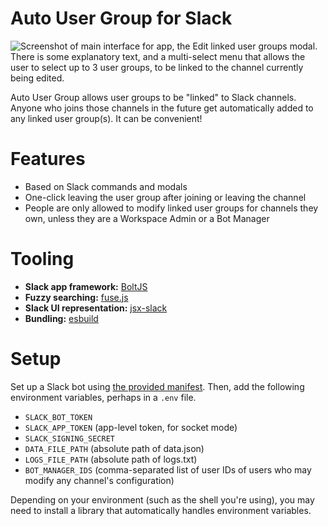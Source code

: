 # Auto User Group for Slack

![Screenshot of main interface for app, the Edit linked user groups modal. There is some explanatory text, and a multi-select menu that allows the user to select up to 3 user groups, to be linked to the channel currently being edited.](https://www.mutammim.com/_next/image?url=%2F_next%2Fstatic%2Fmedia%2Fauto-user-group.d3049f03.png&w=1920&q=75)

Auto User Group allows user groups to be "linked" to Slack channels. Anyone who joins those channels in the future get automatically added to any linked user group(s). It can be convenient!

# Features

- Based on Slack commands and modals
- One-click leaving the user group after joining or leaving the channel
- People are only allowed to modify linked user groups for channels they own, unless they are a Workspace Admin or a Bot Manager

# Tooling

- **Slack app framework:** [BoltJS](https://slack.dev/bolt-js/tutorial/getting-started)
- **Fuzzy searching:** [fuse.js](https://fusejs.io/)
- **Slack UI representation:** [jsx-slack](https://github.com/yhatt/jsx-slack)
- **Bundling:** [esbuild](https://esbuild.github.io/)

# Setup

Set up a Slack bot using [the provided manifest](manifest.yml). Then, add the following environment variables, perhaps in a `.env` file.

-   `SLACK_BOT_TOKEN`
-   `SLACK_APP_TOKEN` (app-level token, for socket mode)
-   `SLACK_SIGNING_SECRET`
-   `DATA_FILE_PATH` (absolute path of data.json)
-   `LOGS_FILE_PATH` (absolute path of logs.txt)
-   `BOT_MANAGER_IDS` (comma-separated list of user IDs of users who may modify any channel's configuration)

Depending on your environment (such as the shell you're using), you may need to install a library that automatically handles environment variables.
